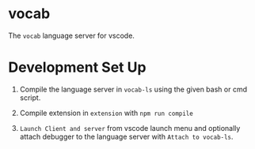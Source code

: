 # vocab

The `vocab` language server for vscode.

# Development Set Up

1. Compile the language server in `vocab-ls` using the given bash or cmd script.

2. Compile extension in `extension` with `npm run compile`

3. `Launch Client and server` from vscode launch menu and optionally attach debugger to the language server with `Attach to vocab-ls`.
